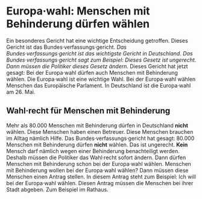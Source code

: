 # Europa·wahl: Menschen mit Behinderung dürfen wählen

Ein besonderes Gericht hat eine wichtige Entscheidung getroffen. Dieses Gericht ist das Bundes·verfassungs·gericht. 
*Das Bundes·verfassungs·gericht ist das wichtigste Gericht in Deutschland.* 
*Das Bundes·verfassungs·gericht sagt zum Beispiel:* 
*Dieses Gesetz ist ungerecht.* 
*Dann müssen die Politiker dieses Gesetz ändern.* Dieses Gericht hat jetzt gesagt: Bei der Europa·wahl dürfen auch Menschen mit Behinderung wählen. 
Die Europa·wahl ist eine wichtige Wahl. Bei der Europa·wahl wählen Menschen das Europäische Parlament. In Deutschland ist die Europa·wahl am 26. Mai. 

## Wahl·recht für Menschen mit Behinderung
Mehr als 80.000 Menschen mit Behinderung dürfen in Deutschland **nicht** wählen. Diese Menschen haben einen Betreuer. Diese Menschen brauchen im Alltag nämlich Hilfe. Das Bundes·verfassungs·gericht hat gesagt: 80.000 Menschen mit Behinderung dürfen **nicht** wählen. Das ist ungerecht. 
**Kein** Mensch darf nämlich wegen einer Behinderung benachteiligt werden. Deshalb müssen die Politiker das Wahl·recht sofort ändern. Dann dürfen Menschen mit Behinderung schon bei der Europa·wahl wählen. 
Menschen mit Behinderung wollen bei der Europa·wahl wählen? Dann müssen diese Menschen einen Antrag stellen. In diesem Antrag steht zum Beispiel: Ich will bei der Europa·wahl wählen. Diesen Antrag müssen die Menschen bei ihrer Stadt abgeben. Zum Beispiel im Rathaus. 
